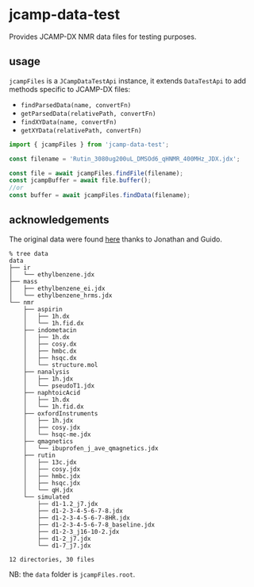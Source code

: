 # jcamp-data-test

Provides JCAMP-DX NMR data files for testing purposes.

## usage

`jcampFiles` is a `JCampDataTestApi` instance, it extends `DataTestApi` to add methods specific to JCAMP-DX files:

- `findParsedData(name, convertFn)`
- `getParsedData(relativePath, convertFn)`
- `findXYData(name, convertFn)`
- `getXYData(relativePath, convertFn)`

```js
import { jcampFiles } from 'jcamp-data-test';

const filename = 'Rutin_3080ug200uL_DMSOd6_qHNMR_400MHz_JDX.jdx';

const file = await jcampFiles.findFile(filename);
const jcampBuffer = await file.buffer();
//or
const buffer = await jcampFiles.findData(filename);
```

## acknowledgements

The original data were found [here](https://dataverse.harvard.edu/dataset.xhtml?persistentId=doi:10.7910/DVN/ZAZDNM) thanks to Jonathan and Guido.

```console
% tree data
data
├── ir
│   └── ethylbenzene.jdx
├── mass
│   ├── ethylbenzene_ei.jdx
│   └── ethylbenzene_hrms.jdx
└── nmr
    ├── aspirin
    │   ├── 1h.dx
    │   └── 1h.fid.dx
    ├── indometacin
    │   ├── 1h.dx
    │   ├── cosy.dx
    │   ├── hmbc.dx
    │   ├── hsqc.dx
    │   └── structure.mol
    ├── nanalysis
    │   ├── 1h.jdx
    │   └── pseudoT1.jdx
    ├── naphtoicAcid
    │   ├── 1h.dx
    │   └── 1h.fid.dx
    ├── oxfordInstruments
    │   ├── 1h.jdx
    │   ├── cosy.jdx
    │   └── hsqc-me.jdx
    ├── qmagnetics
    │   └── ibuprofen_j_ave_qmagnetics.jdx
    ├── rutin
    │   ├── 13c.jdx
    │   ├── cosy.jdx
    │   ├── hmbc.jdx
    │   ├── hsqc.jdx
    │   └── qH.jdx
    └── simulated
        ├── d1-1.2_j7.jdx
        ├── d1-2-3-4-5-6-7-8.jdx
        ├── d1-2-3-4-5-6-7-8HR.jdx
        ├── d1-2-3-4-5-6-7-8_baseline.jdx
        ├── d1-2-3_j16-10-2.jdx
        ├── d1-2_j7.jdx
        └── d1-7_j7.jdx

12 directories, 30 files
```

NB: the `data` folder is `jcampFiles.root`.
